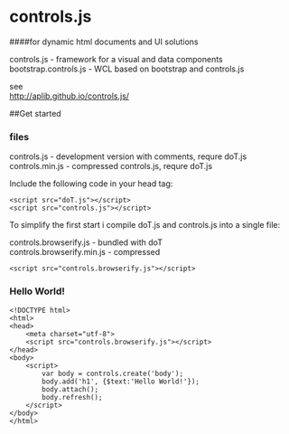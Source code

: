 # controls.js
####for dynamic html documents and UI solutions

controls.js - framework for a visual and data components  
bootstrap.controls.js - WCL based on bootstrap and controls.js

see  
http://aplib.github.io/controls.js/


##Get started  

### files

controls.js - development version with comments, requre doT.js  
controls.min.js - compressed controls.js, requre doT.js  

Include the following code in your head tag:

    <script src="doT.js"></script>
    <script src="controls.js"></script>

To simplify the first start i compile doT.js and controls.js into a single file:

controls.browserify.js     - bundled with doT  
controls.browserify.min.js - compressed  

    <script src="controls.browserify.js"></script>

### Hello World!

    <!DOCTYPE html>
    <html>
    <head>
        <meta charset="utf-8">
        <script src="controls.browserify.js"></script>
    </head>
    <body>
        <script>
            var body = controls.create('body');
            body.add('h1', {$text:'Hello World!'});
            body.attach();
            body.refresh();
        </script>
    </body>
    </html>
